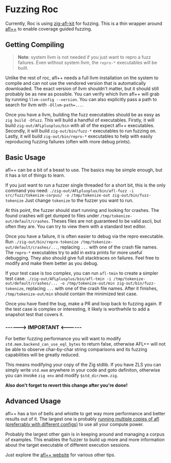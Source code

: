 # Fuzzing Roc

Currently, Roc is using [zig-afl-kit](https://github.com/kristoff-it/zig-afl-kit) for fuzzing.
This is a thin wrapper around [afl++](https://aflplus.plus) to enable coverage guided fuzzing.

## Getting Compiling

> **Note**: system llvm is not needed if you just want to repro a fuzz failures.
Even without system llvm, the `repro-*` executables will be built.

Unlike the rest of roc, afl++ needs a full llvm installation on the system to compile
and can not use the vendored version that is automatically downloaded.
The exact version of llvm shouldn't matter, but it should still probably be as new as possible.
You can verify which llvm afl++ will grab by running `llvm-config --version`.
You can also explicitly pass a path to search for llvm with `-Dllvm-path=...`.

Once you have a llvm, building the fuzz executables should be as easy as `zig build -Dfuzz`.
This will build a handful of executables.
Firstly, it will build `zig-out/AFLplusplus/bin` with all of the expect afl++ executables.
Secondly, it will build `zig-out/bin/fuzz-*` executables to run fuzzing on.
Lastly, it will build `zig-out/bin/repro-*` executables to help with easily reproducing fuzzing failures (often with more debug prints).


## Basic Usage

afl++ can be a bit of a beast to use. The basics may be simple enough, but it has a lot of things to learn.

If you just want to run a fuzzer single threaded for a short bit, this is the only command you need:
`./zig-out/AFLplusplus/bin/afl-fuzz -i src/fuzz/tokenize-corpus/ -o /tmp/tokenize-out zig-out/bin/fuzz-tokenize`
 Just change `tokenize` to the fuzzer you want to run.

At this point, the fuzzer should start running and looking for crashes.
The found crashes will get dumped to files under `/tmp/tokenize-out/default/crashes`.
Theses files are not guaranteed to be valid ascii, but often they are.
You can try to view them with a standard text editor.

Once you have a failure, it is often easier to debug via the repro executable.
Run `./zig-out/bin/repro-tokenize /tmp/tokenize-out/default/crashes/...`, replacing `...` with one of the crash file names.
The `repro-*` executables try to add in extra prints for more useful debugging. They also should give full stacktraces on failures.
Feel free to modify and make them better as you debug.

If your test case is too complex, you can run `afl-tmin` to create a simpler test case.
`./zig-out/AFLplusplus/bin/afl-tmin -i /tmp/tokenize-out/default/crashes/... -o /tmp/tokenize-out/min zig-out/bin/fuzz-tokenize`, replacing `...` with one of the crash file names.
After it finishes, `/tmp/tokenize-out/min` should contain the minimized test case.

Once you have fixed the bug, make a PR and loop back to fuzzing again.
If the test case is complex or interesting, it likely is worthwhile to add a snapshot test that covers it.

### **------> IMPORTANT <------**

For better fuzzing performance you will want to modify `std.mem.backend_can_use_eql_bytes` to return false, otherwise AFL++ will not be able to observe char-by-char string comparisons and its fuzzing capabilities will be greatly reduced.

This means modifying your copy of the Zig stdlib. If you have ZLS you can simply write `std.mem` anywhere in your code and goto definiton, otherwise you can invoke `zig env` and modify `$std_dir/mem.zig`.

**Also don't forget to revert this change after you're done!**

## Advanced Usage

afl++ has a ton of bells and whistle to get way more performance and better results out of it.
The largest one is probably [running multiple copies of afl (preferrably with different configs)](https://aflplus.plus/docs/fuzzing_in_depth/#c-using-multiple-cores) to use all your compute power.

Probably the largest other gain is in keeping around and managing a corpus of examples.
This enables the fuzzer to build up more and more information about the target executable of different execution sessions.

Just explore the [afl++ website](https://aflplus.plus) for various other tips.
